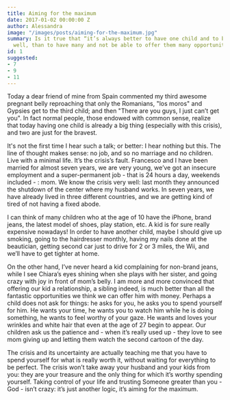 ```yaml
---
title: Aiming for the maximum
date: 2017-01-02 00:00:00 Z
author: Alessandra
image: "/images/posts/aiming-for-the-maximum.jpg"
summary: Is it true that “it’s always better to have one child and to bring him up
  well, than to have many and not be able to offer them many opportunities”?
id: 1
suggested:
- 7
- 9
- 11
---
```


Today a dear friend of mine from Spain commented my third awesome pregnant belly reproaching that only the Romanians, "los moros" and Gypsies get to the third child; and then "There are you guys, I just can’t get you". In fact normal people, those endowed with common sense, realize that today having one child is already a big thing (especially with this crisis), and two are just for the bravest.

It's not the first time I hear such a talk; or better: I hear nothing but this. The line of thought makes sense: no job, and so no marriage and no children. Live with a minimal life. It’s the crisis’s fault. Francesco and I have been married for almost seven years, we are very young, we’ve got an insecure employment and a super-permanent job - that is 24 hours a day, weekends included - : mom. We know the crisis very well: last month they announced the shutdown of the center where my husband works. In seven years, we have already lived in three different countries, and we are getting kind of tired of not having a fixed abode.

I can think of many children who at the age of 10 have the iPhone, brand jeans, the latest model of shoes, play station, etc. A kid is for sure really expensive nowadays! In order to have another child, maybe I should give up smoking, going to the hairdresser monthly, having my nails done at the beautician, getting second car just to drive for 2 or 3 miles, the Wii, and we’ll have to get tighter at home.

On the other hand, I’ve never heard a kid complaining for non-brand jeans, while I see Chiara’s eyes shining when she plays with her sister, and going crazy with joy in front of mom’s belly. I am more and more convinced that offering our kid a relationship, a sibling indeed, is much better than all the fantastic opportunities we think we can offer him with money. Perhaps a child does not ask for things: he asks for you, he asks you to spend yourself for him. He wants your time, he wants you to watch him while he is doing something, he wants to feel worthy of your gaze. He wants and loves your wrinkles and white hair that even at the age of 27 begin to appear. Our children ask us the patience and - when it’s really used up - they love to see mom giving up and letting them watch the second cartoon of the day.

The crisis and its uncertainty are actually teaching me that you have to spend yourself for what is really worth it, without waiting for everything to be perfect. The crisis won’t take away your husband and your kids from you: they are your treasure and the only thing for which it’s worthy spending yourself. Taking control of your life and trusting Someone greater than you - God - isn’t crazy: it’s just another logic, it’s aiming for the maximum.
